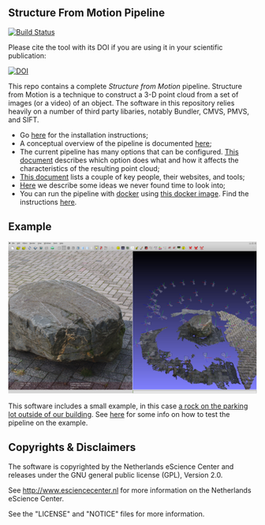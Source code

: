 Structure From Motion Pipeline
------------------------------

[![Build Status](https://travis-ci.org/NLeSC/structure-from-motion.svg?branch=develop)](https://travis-ci.org/NLeSC/structure-from-motion)

Please cite the tool with its DOI if you are using it in your scientific publication:

[![DOI](https://zenodo.org/badge/doi/10.5281/zenodo.45937.svg)](http://dx.doi.org/10.5281/zenodo.45937)

This repo contains a complete _Structure from Motion_ pipeline. Structure from Motion is a technique to construct a 3-D point cloud from a set of images (or a video) of an object. The software in this repository relies heavily on a number of third party libaries, notably Bundler, CMVS, PMVS, and SIFT.


* Go [here](docs/install-ubuntu-14.10.md) for the installation instructions;
* A conceptual overview of the pipeline is documented [here](docs/structure_from_motion.md);
* The current pipeline has many options that can be configured. [This document](/docs/tuning_guide.md) describes which option does what and how it affects the characteristics of the resulting point cloud;
* [This document](docs/related_work.md) lists a couple of key people, their websites, and tools;
* [Here](docs/ideas.md) we describe some ideas we never found time to look into;
* You can run the pipeline with [docker](https://www.docker.com/) using [this docker image](https://hub.docker.com/r/nlesc/structure-from-motion/). Find the instructions [here](docs/docker.md).




Example
--------

![example-output](docs/images/example-output.png "Example Output")

This software includes a small example, in this case [a rock on the parking lot outside of our building](https://www.google.com/maps/place/52%C2%B021'24.6%22N+4%C2%B057'15.1%22E/@52.356789,4.9542065,49m/data=!3m1!1e3!4m2!3m1!1s0x0:0x0). See [here](docs/example.md) for some info on how to test the pipeline on the example.




Copyrights & Disclaimers
------------------------

The software is copyrighted by the Netherlands eScience Center and 
releases under the GNU general public license (GPL), Version 2.0.

See <http://www.esciencecenter.nl> for more information on the 
Netherlands eScience Center.



See the "LICENSE" and "NOTICE" files for more information. 

